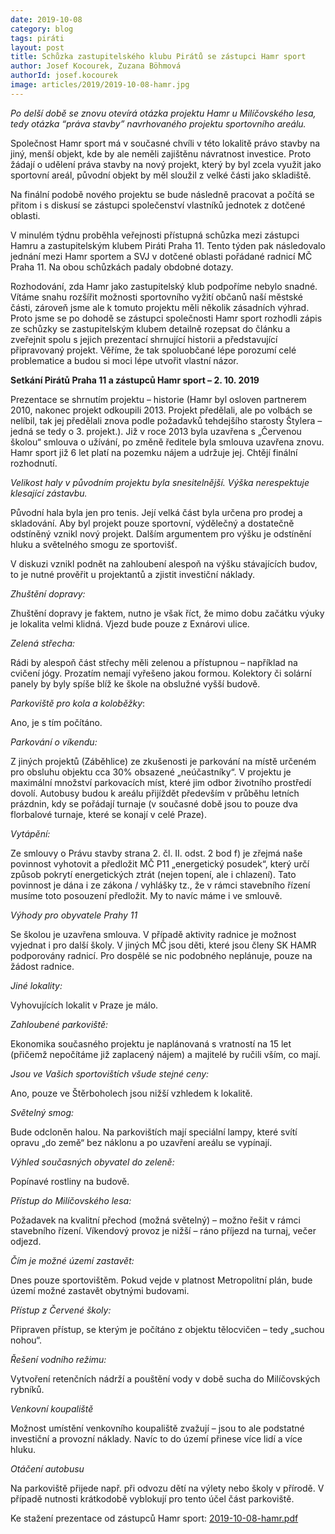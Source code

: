 ```yaml
---
date: 2019-10-08
category: blog
tags: piráti
layout: post
title: Schůzka zastupitelského klubu Pirátů se zástupci Hamr sport
author: Josef Kocourek, Zuzana Böhmová
authorId: josef.kocourek 
image: articles/2019/2019-10-08-hamr.jpg
---
```


*Po delší době se znovu otevírá otázka projektu Hamr u Milíčovského lesa, tedy otázka “práva stavby” navrhovaného projektu sportovního areálu.*

Společnost Hamr sport má v současné chvíli v této lokalitě právo stavby na jiný, menší objekt, kde by ale neměli zajištěnu návratnost investice. Proto žádají o udělení práva stavby na nový projekt, který by byl zcela využit jako sportovní areál, původní objekt by měl sloužil z velké části jako skladiště. 

Na finální podobě nového projektu se bude následně pracovat a počítá se přitom i s diskusí se zástupci společenství vlastníků jednotek z dotčené oblasti.

V minulém týdnu proběhla veřejnosti přístupná schůzka mezi zástupci Hamru a zastupitelským klubem Piráti Praha 11. Tento týden pak následovalo jednání mezi Hamr sportem a SVJ v dotčené oblasti pořádané radnicí MČ Praha 11. Na obou schůzkách padaly obdobné dotazy.

Rozhodování, zda Hamr jako zastupitelský klub podpoříme nebylo snadné. Vítáme snahu rozšířit možnosti sportovního vyžití občanů naší městské části, zároveň jsme ale k tomuto projektu měli několik zásadních výhrad. Proto jsme se po dohodě se zástupci společnosti Hamr sport rozhodli zápis ze schůzky se zastupitelským klubem detailně rozepsat do článku a zveřejnit spolu s jejich prezentací shrnující historii a představující připravovaný projekt. Věříme, že tak spoluobčané lépe porozumí celé problematice a budou si moci lépe utvořit vlastní názor.

 
 
 
**Setkání Pirátů Praha 11 a zástupců Hamr sport – 2. 10. 2019**
 
Prezentace se shrnutím projektu – historie (Hamr byl osloven partnerem 2010, nakonec projekt odkoupili 2013. Projekt předělali, ale po volbách se nelíbil, tak jej předělali znova podle požadavků tehdejšího starosty Štylera – jedná se tedy o 3. projekt.). Již v roce 2013 byla uzavřena s „Červenou školou“ smlouva o užívání, po změně ředitele byla smlouva uzavřena znovu. Hamr sport již 6 let platí na pozemku nájem a udržuje jej. Chtějí finální rozhodnutí.

*Velikost haly v původním projektu byla snesitelnější. Výška nerespektuje klesající zástavbu.*

Původní hala byla jen pro tenis. Její velká část byla určena pro prodej a skladování. Aby byl projekt pouze sportovní, výdělečný a dostatečně odstíněný vznikl nový projekt. Dalším argumentem pro výšku je odstínění hluku a světelného smogu ze sportovišť.

V diskuzi vznikl podnět na zahloubení alespoň na výšku stávajících budov, to je nutné prověřit u projektantů a zjistit investiční náklady.

*Zhuštění dopravy:*

Zhuštění dopravy je faktem, nutno je však říct, že mimo dobu začátku výuky je lokalita velmi klidná. Vjezd bude pouze z Exnárovi ulice.

*Zelená střecha:*

Rádi by alespoň část střechy měli zelenou a přístupnou – například na cvičení jógy. Prozatím nemají vyřešeno jakou formou. Kolektory či solární panely by byly spíše blíž ke škole na obslužné vyšší budově.

*Parkoviště pro kola a koloběžky*:

Ano, je s tím počítáno.

*Parkování o víkendu:*

Z jiných projektů (Záběhlice) ze zkušenosti je parkování na místě určeném pro obsluhu objektu cca 30% obsazené „neúčastníky“. V projektu je maximální množství parkovacích míst, které jim odbor životního prostředí dovolí. Autobusy budou k areálu přijíždět především v průběhu letních prázdnin, kdy se pořádají turnaje (v současné době jsou to pouze dva florbalové turnaje, které se konají v celé Praze).

*Vytápění:*

Ze smlouvy o Právu stavby strana 2. čl. II. odst. 2 bod f) je zřejmá naše povinnost vyhotovit a předložit MČ P11 „energetický posudek“, který určí způsob pokrytí energetických ztrát (nejen topení, ale i chlazení). Tato povinnost je dána i ze zákona / vyhlášky tz., že v rámci stavebního řízení musíme toto posouzení předložit. My to navíc máme i ve smlouvě.

*Výhody pro obyvatele Prahy 11*

Se školou je uzavřena smlouva. V případě aktivity radnice je možnost vyjednat i pro další školy. V jiných MČ jsou děti, které jsou členy SK HAMR podporovány radnicí. Pro dospělé se nic podobného neplánuje, pouze na žádost radnice.

*Jiné lokality:*

Vyhovujících lokalit v Praze je málo.

*Zahloubené parkoviště:*

Ekonomika současného projektu je naplánovaná s vratností na 15 let (přičemž nepočítáme již zaplacený nájem) a majitelé by ručili vším, co mají.

*Jsou ve Vašich sportovištích všude stejné ceny:*

Ano, pouze ve Štěrboholech jsou nižší vzhledem k lokalitě.

*Světelný smog:*

Bude odcloněn halou. Na parkovištích mají speciální lampy, které svítí opravu „do země“ bez náklonu a po uzavření areálu se vypínají.

*Výhled současných obyvatel do zeleně:*

Popínavé rostliny na budově.

*Přístup do Milíčovského lesa:*

Požadavek na kvalitní přechod (možná světelný) – možno řešit v rámci stavebního řízení. Víkendový provoz je nižší – ráno příjezd na turnaj, večer odjezd.

*Čím je možné území zastavět:*

Dnes pouze sportovištěm. Pokud vejde v platnost Metropolitní plán, bude území možné zastavět obytnými budovami.

*Přístup z Červené školy:*

Připraven přístup, se kterým je počítáno z objektu tělocvičen – tedy „suchou nohou“.

*Řešení vodního režimu:*

Vytvoření retenčních nádrží a pouštění vody v době sucha do Milíčovských rybníků.

*Venkovní koupaliště*

Možnost umístění venkovního koupaliště zvažují – jsou to ale podstatné investiční a provozní náklady. Navíc to do území přinese více lidí a více hluku.

*Otáčení autobusu*

Na parkoviště přijede např. při odvozu dětí na výlety nebo školy v přírodě. V případě nutnosti krátkodobě vyblokují pro tento účel část parkoviště.


Ke stažení prezentace od zástupců Hamr sport: [2019-10-08-hamr.pdf](/assets/pdf/2019-10-08-hamr.pdf)
